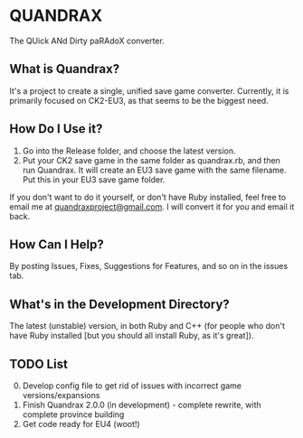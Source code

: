 QUANDRAX
========
The QUick ANd Dirty paRAdoX converter.

What is Quandrax?
-----------------
It's a project to create a single, unified save game converter. Currently, it is primarily focused on CK2-EU3, as that seems to be the biggest need.

How Do I Use it?
----------------
1. Go into the Release folder, and choose the latest version. 
2. Put your CK2 save game in the same folder as quandrax.rb, and then run Quandrax. It will create an EU3 save game with the same filename. Put this in your EU3 save game folder. 

If you don't want to do it yourself, or don't have Ruby installed, feel free to email me at quandraxproject@gmail.com. I will convert it for you and email it back.

How Can I Help?
---------------
By posting Issues, Fixes, Suggestions for Features, and so on in the issues tab.

What's in the Development Directory?
------------------------------------
The latest (unstable) version, in both Ruby and C++ (for people who don't have Ruby installed [but you should all install Ruby, as it's great]).

TODO List
---------
0. Develop config file to get rid of issues with incorrect game versions/expansions
1. Finish Quandrax 2.0.0 (in development) - complete rewrite, with complete province building
2. Get code ready for EU4 (woot!)
